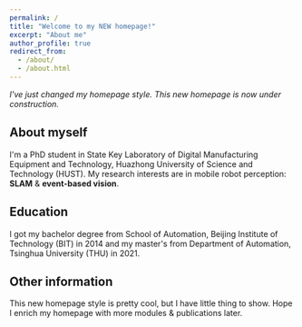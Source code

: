 ```yaml
---
permalink: /
title: "Welcome to my NEW homepage!"
excerpt: "About me"
author_profile: true
redirect_from: 
  - /about/
  - /about.html
---
```


*I've just changed my homepage style. This new homepage is now under construction.*

## About myself
I'm a PhD student in State Key Laboratory of Digital Manufacturing Equipment and Technology, Huazhong University of Science and Technology (HUST). My research interests are in mobile robot perception: **SLAM** & **event-based vision**.

## Education
I got my bachelor degree from School of Automation, Beijing Institute of Technology (BIT) in 2014 and my master's from Department of Automation, Tsinghua University (THU) in 2021. 

## Other information
This new homepage style is pretty cool, but I have little thing to show. Hope I enrich my homepage with more modules & publications later. 


